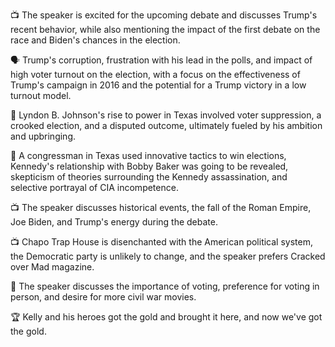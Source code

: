 📺 The speaker is excited for the upcoming debate and discusses Trump's recent behavior, while also mentioning the impact of the first debate on the race and Biden's chances in the election.

🗣️ Trump's corruption, frustration with his lead in the polls, and impact of high voter turnout on the election, with a focus on the effectiveness of Trump's campaign in 2016 and the potential for a Trump victory in a low turnout model.

📜 Lyndon B. Johnson's rise to power in Texas involved voter suppression, a crooked election, and a disputed outcome, ultimately fueled by his ambition and upbringing.

📰 A congressman in Texas used innovative tactics to win elections, Kennedy's relationship with Bobby Baker was going to be revealed, skepticism of theories surrounding the Kennedy assassination, and selective portrayal of CIA incompetence.

📺 The speaker discusses historical events, the fall of the Roman Empire, Joe Biden, and Trump's energy during the debate.

📺 Chapo Trap House is disenchanted with the American political system, the Democratic party is unlikely to change, and the speaker prefers Cracked over Mad magazine.

🎥 The speaker discusses the importance of voting, preference for voting in person, and desire for more civil war movies.

🏆 Kelly and his heroes got the gold and brought it here, and now we've got the gold.

